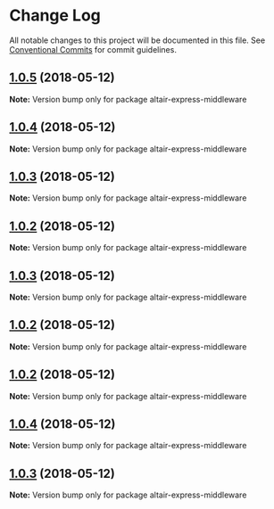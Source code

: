 # Change Log

All notable changes to this project will be documented in this file.
See [Conventional Commits](https://conventionalcommits.org) for commit guidelines.

<a name="1.0.5"></a>
## [1.0.5](https://github.com/imolorhe/altair/compare/altair-express-middleware@0.1.0...altair-express-middleware@1.0.5) (2018-05-12)

**Note:** Version bump only for package altair-express-middleware





<a name="1.0.4"></a>
## [1.0.4](https://github.com/imolorhe/altair/compare/altair-express-middleware@0.1.0...altair-express-middleware@1.0.4) (2018-05-12)

**Note:** Version bump only for package altair-express-middleware





<a name="1.0.3"></a>
## [1.0.3](https://github.com/imolorhe/altair/compare/altair-express-middleware@0.1.0...altair-express-middleware@1.0.3) (2018-05-12)

**Note:** Version bump only for package altair-express-middleware





<a name="1.0.2"></a>
## [1.0.2](https://github.com/imolorhe/altair/compare/altair-express-middleware@0.1.0...altair-express-middleware@1.0.2) (2018-05-12)

**Note:** Version bump only for package altair-express-middleware





<a name="1.0.3"></a>
## [1.0.3](https://github.com/imolorhe/altair/compare/altair-express-middleware@0.1.0...altair-express-middleware@1.0.3) (2018-05-12)

**Note:** Version bump only for package altair-express-middleware





<a name="1.0.2"></a>
## [1.0.2](https://github.com/imolorhe/altair/compare/altair-express-middleware@0.1.0...altair-express-middleware@1.0.2) (2018-05-12)

**Note:** Version bump only for package altair-express-middleware





<a name="1.0.2"></a>
## [1.0.2](https://github.com/imolorhe/altair/compare/altair-express-middleware@0.1.0...altair-express-middleware@1.0.2) (2018-05-12)

**Note:** Version bump only for package altair-express-middleware





<a name="1.0.4"></a>
## [1.0.4](https://github.com/imolorhe/altair/compare/altair-express-middleware@0.1.0...altair-express-middleware@1.0.4) (2018-05-12)

**Note:** Version bump only for package altair-express-middleware





<a name="1.0.3"></a>
## [1.0.3](https://github.com/imolorhe/altair/compare/altair-express-middleware@0.1.0...altair-express-middleware@1.0.3) (2018-05-12)

**Note:** Version bump only for package altair-express-middleware
